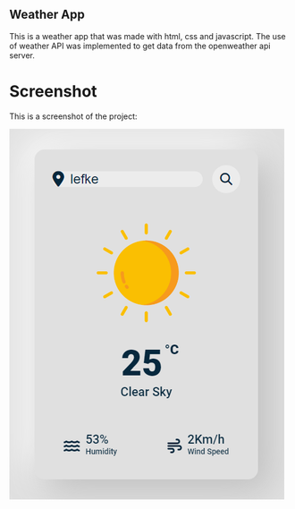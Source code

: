 ## Weather App

This is a weather app that was made with html, css and javascript. The use of weather API was implemented to get data from the openweather api server.


# Screenshot
This is a screenshot of the project:

![screenshot](screenshot.png)
